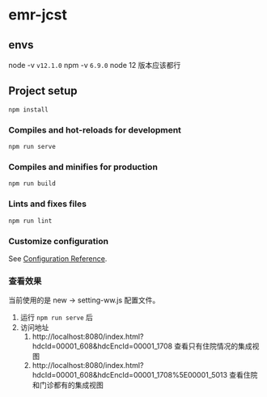 # emr-jcst

## envs
node -v `v12.1.0`
npm -v `6.9.0`
node 12 版本应该都行

## Project setup
```
npm install
```

### Compiles and hot-reloads for development
```
npm run serve
```

### Compiles and minifies for production
```
npm run build
```

### Lints and fixes files
```
npm run lint
```

### Customize configuration
See [Configuration Reference](https://cli.vuejs.org/config/).


### 查看效果
当前使用的是 new -> setting-ww.js 配置文件。
1. 运行 `npm run serve` 后
2. 访问地址 
   1. http://localhost:8080/index.html?hdcId=00001_608&hdcEncId=00001_1708 查看只有住院情况的集成视图
   2. http://localhost:8080/index.html?hdcId=00001_608&hdcEncId=00001_1708%5E00001_5013 查看住院和门诊都有的集成视图